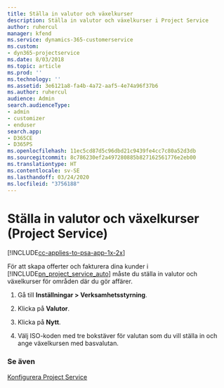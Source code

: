 ```yaml
---
title: Ställa in valutor och växelkurser
description: Ställa in valutor och växelkurser i Project Service
author: ruhercul
manager: kfend
ms.service: dynamics-365-customerservice
ms.custom:
- dyn365-projectservice
ms.date: 8/03/2018
ms.topic: article
ms.prod: ''
ms.technology: ''
ms.assetid: 3e6121a8-fa4b-4a72-aaf5-4e74a96f37b6
ms.author: ruhercul
audience: Admin
search.audienceType:
- admin
- customizer
- enduser
search.app:
- D365CE
- D365PS
ms.openlocfilehash: 11ec5cd87d5c96dbd21c9439fe4cc7c80a52d3db
ms.sourcegitcommit: 8c786230ef2a497280885b827162561776e2eb00
ms.translationtype: HT
ms.contentlocale: sv-SE
ms.lasthandoff: 03/24/2020
ms.locfileid: "3756188"
---
```

# <a name="set-up-currencies-and-exchange-rates-project-service"></a>Ställa in valutor och växelkurser (Project Service)

[!INCLUDE[cc-applies-to-psa-app-1x-2x](../includes/cc-applies-to-psa-app-1x-2x.md)]

För att skapa offerter och fakturera dina kunder i [!INCLUDE[pn_project_service_auto](../includes/pn-project-service-auto.md)] måste du ställa in valutor och växelkurser för områden där du gör affärer.  
  
1.  Gå till **Inställningar > Verksamhetsstyrning**.  
  
2.  Klicka på **Valutor**.  
  
3.  Klicka på **Nytt**.  
  
4.  Välj ISO-koden med tre bokstäver för valutan som du vill ställa in och ange växelkursen med basvalutan.  
  
### <a name="see-also"></a>Se även  
 [Konfigurera Project Service](../project-service/configure.md)
